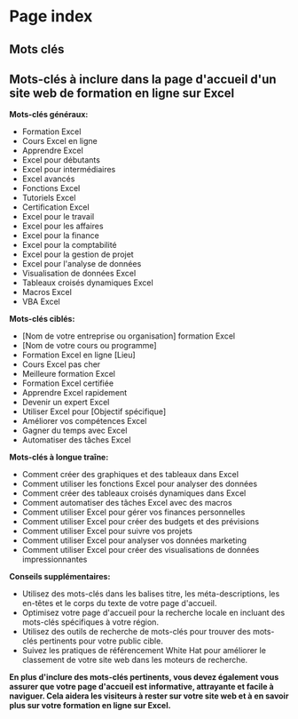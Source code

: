 # Page index 


## Mots clés 


## Mots-clés à inclure dans la page d'accueil d'un site web de formation en ligne sur Excel

**Mots-clés généraux:**

* Formation Excel
* Cours Excel en ligne
* Apprendre Excel
* Excel pour débutants
* Excel pour intermédiaires
* Excel avancés
* Fonctions Excel
* Tutoriels Excel
* Certification Excel
* Excel pour le travail
* Excel pour les affaires
* Excel pour la finance
* Excel pour la comptabilité
* Excel pour la gestion de projet
* Excel pour l'analyse de données
* Visualisation de données Excel
* Tableaux croisés dynamiques Excel
* Macros Excel
* VBA Excel

**Mots-clés ciblés:**

* [Nom de votre entreprise ou organisation] formation Excel
* [Nom de votre cours ou programme]
* Formation Excel en ligne [Lieu]
* Cours Excel pas cher
* Meilleure formation Excel
* Formation Excel certifiée
* Apprendre Excel rapidement
* Devenir un expert Excel
* Utiliser Excel pour [Objectif spécifique]
* Améliorer vos compétences Excel
* Gagner du temps avec Excel
* Automatiser des tâches Excel

**Mots-clés à longue traîne:**

* Comment créer des graphiques et des tableaux dans Excel
* Comment utiliser les fonctions Excel pour analyser des données
* Comment créer des tableaux croisés dynamiques dans Excel
* Comment automatiser des tâches Excel avec des macros
* Comment utiliser Excel pour gérer vos finances personnelles
* Comment utiliser Excel pour créer des budgets et des prévisions
* Comment utiliser Excel pour suivre vos projets
* Comment utiliser Excel pour analyser vos données marketing
* Comment utiliser Excel pour créer des visualisations de données impressionnantes

**Conseils supplémentaires:**

* Utilisez des mots-clés dans les balises titre, les méta-descriptions, les en-têtes et le corps du texte de votre page d'accueil.
* Optimisez votre page d'accueil pour la recherche locale en incluant des mots-clés spécifiques à votre région.
* Utilisez des outils de recherche de mots-clés pour trouver des mots-clés pertinents pour votre public cible.
* Suivez les pratiques de référencement White Hat pour améliorer le classement de votre site web dans les moteurs de recherche.

**En plus d'inclure des mots-clés pertinents, vous devez également vous assurer que votre page d'accueil est informative, attrayante et facile à naviguer. Cela aidera les visiteurs à rester sur votre site web et à en savoir plus sur votre formation en ligne sur Excel.**